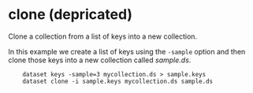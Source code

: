 clone (depricated)
==================

Clone a collection from a list of keys into a new collection.

In this example we create a list of keys using the `-sample` option
and then clone those keys into a new collection called *sample.ds*.

```shell
    dataset keys -sample=3 mycollection.ds > sample.keys
    dataset clone -i sample.keys mycollection.ds sample.ds
```

